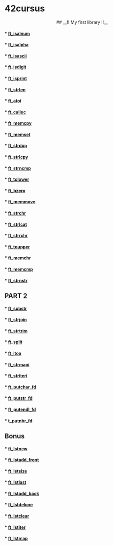 # 42cursus

<center> ## __!! My first library !!__ </center>

#### * [ft_isalnum](https://github.com/erico-au/42cursus/blob/main/ft_isalnum.c)
#### * [ft_isalpha](https://github.com/erico-au/42cursus/blob/main/ft_isalpha.c)
#### * [ft_isascii](https://github.com/erico-au/42cursus/blob/main/ft_isascii.c)
#### * [ft_isdigit](https://github.com/erico-au/42cursus/blob/main/ft_isdigit.c)
#### * [ft_isprint](https://github.com/erico-au/42cursus/blob/main/ft_isprint.c)
#### * [ft_strlen](https://github.com/erico-au/42cursus/blob/main/ft_strlen.c)
#### * [ft_atoi](https://github.com/erico-au/42cursus/blob/main/ft_atoi.c)
#### * [ft_calloc](https://github.com/erico-au/42cursus/blob/main/ft_calloc.c)
#### * [ft_memcpy](https://github.com/erico-au/42cursus/blob/main/ft_memcpy.c)
#### * [ft_memset](https://github.com/erico-au/42cursus/blob/main/ft_memset.c)
#### * [ft_strdup](https://github.com/erico-au/42cursus/blob/main/ft_strdup.c)
#### * [ft_strlcpy](https://github.com/erico-au/42cursus/blob/main/ft_strlcpy.c)
#### * [ft_strncmp](https://github.com/erico-au/42cursus/blob/main/ft_strncmp.c)
#### * [ft_tolower](https://github.com/erico-au/42cursus/blob/main/ft_tolower.c)
#### * [ft_bzero](https://github.com/erico-au/42cursus/blob/main/bzero.c)
#### * [ft_memmove](https://github.com/erico-au/42cursus/blob/main/ft_memmove.c)
#### * [ft_strchr](https://github.com/erico-au/42cursus/blob/main/ft_strchr.c)
#### * [ft_strlcat](https://github.com/erico-au/42cursus/blob/main/ft_strlcat.c)
#### * [ft_strrchr](https://github.com/erico-au/42cursus/blob/main/ft_strrchr.c)
#### * [ft_toupper](https://github.com/erico-au/42cursus/blob/main/ft_toupper.c)
#### * [ft_memchr](https://github.com/erico-au/42cursus/blob/main/ft_memchr.c)
#### * [ft_memcmp](https://github.com/erico-au/42cursus/blob/main/ft_memcmp.c)
#### * [ft_strnstr](https://github.com/erico-au/42cursus/blob/main/ft_strnstr.c)

## __PART 2__

#### * [ft_substr](https://github.com/erico-au/42cursus/blob/main/ft_substr.c)
#### * [ft_strjoin](https://github.com/erico-au/42cursus/blob/main/ft_strjoinm.c)
#### * [ft_strtrim](https://github.com/erico-au/42cursus/blob/main/ft_strtrim.c)
#### * [ft_split](https://github.com/erico-au/42cursus/blob/main/ft_split.c)
#### * [ft_itoa](https://github.com/erico-au/42cursus/blob/main/ft_itoa.c)
#### * [ft_strmapi](https://github.com/erico-au/42cursus/blob/main/ft_strmapi.c)
#### * [ft_striteri](https://github.com/erico-au/42cursus/blob/main/ft_striteri.c)
#### * [ft_putchar_fd](https://github.com/erico-au/42cursus/blob/main/ft_putchar_fd.c)
#### * [ft_putstr_fd](https://github.com/erico-au/42cursus/blob/main/ft_putstr_fd.c)
#### * [ft_putendl_fd](https://github.com/erico-au/42cursus/blob/main/ft_putendl_fd.c)
#### * [t_putnbr_fd](https://github.com/erico-au/42cursus/blob/main/t_putnbr_fd.c)

## __Bonus__

#### * [ft_lstnew](https://github.com/erico-au/42cursus/blob/main/ft_lstnew.c)
#### * [ft_lstadd_front](https://github.com/erico-au/42cursus/blob/main/ft_lstadd_front.c)
#### * [ft_lstsize](https://github.com/erico-au/42cursus/blob/main/ft_lstsize.c)
#### * [ft_lstlast](https://github.com/erico-au/42cursus/blob/main/ft_lstlast.c)
#### * [ft_lstadd_back](https://github.com/erico-au/42cursus/blob/main/ft_lstadd_back.c)
#### * [ft_lstdelone](https://github.com/erico-au/42cursus/blob/main/ft_lstdelone.c)
#### * [ft_lstclear](https://github.com/erico-au/42cursus/blob/main/ft_lstclear.c)
#### * [ft_lstiter](https://github.com/erico-au/42cursus/blob/main/ft_lstiter.c)
#### * [ft_lstmap](https://github.com/erico-au/42cursus/blob/main/ft_lstmap.c)
